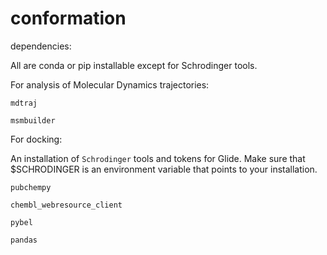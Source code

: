 # conformation

dependencies:

All are conda or pip installable except for Schrodinger tools.

For analysis of Molecular Dynamics trajectories:

```mdtraj```

```msmbuilder```

For docking:

An installation of ```Schrodinger``` tools and tokens for Glide. Make sure that $SCHRODINGER is an environment variable that points to your installation.

```pubchempy```

```chembl_webresource_client```

```pybel```

```pandas```


